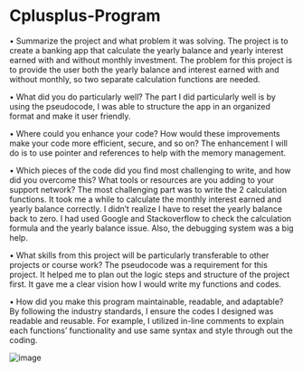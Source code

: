 # Cplusplus-Program
•	Summarize the project and what problem it was solving.
  The project is to create a banking app that calculate the yearly balance and yearly interest earned with and without monthly investment. The problem for   this project is to provide the user both the yearly balance and interest earned with and without monthly, so two separate calculation functions are         needed. 
  
•	What did you do particularly well?
  The part I did particularly well is by using the pseudocode, I was able to structure the app in an organized format and make it user friendly. 
  
•	Where could you enhance your code? How would these improvements make your code more efficient, secure, and so on?
  The enhancement I will do is to use pointer and references to help with the memory management. 
  
•	Which pieces of the code did you find most challenging to write, and how did you overcome this? What tools or resources are you adding to your support     network?
  The most challenging part was to write the 2 calculation functions. It took me a while to calculate the monthly interest earned and yearly balance         correctly. I didn’t realize I have to reset the yearly balance back to zero. I had used Google and Stackoverflow to check the calculation formula and the   yearly balance issue. Also, the debugging system was a big help. 
  
•	What skills from this project will be particularly transferable to other projects or course work?
  The pseudocode was a requirement for this project. It helped me to plan out the logic steps and structure of the project first. It gave me a clear vision   how I would write my functions and codes. 
  
•	How did you make this program maintainable, readable, and adaptable?
  By following the industry standards, I ensure the codes I designed was readable and reusable. For example, I utilized in-line comments to explain each     functions’ functionality and use same syntax and style through out the coding. 

![image](https://user-images.githubusercontent.com/107447451/175187310-033c1703-0718-4c9d-a33c-beb9ad56e7a0.png)
